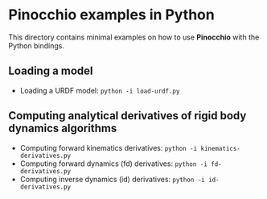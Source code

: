 # Pinocchio examples in Python

This directory contains minimal examples on how to use **Pinocchio** with the Python bindings. 

## Loading a model

- Loading a URDF model: `python -i load-urdf.py`

## Computing analytical derivatives of rigid body dynamics algorithms

- Computing forward kinematics derivatives: `python -i kinematics-derivatives.py` 
- Computing forward dynamics (fd) derivatives: `python -i fd-derivatives.py` 
- Computing inverse dynamics (id) derivatives: `python -i id-derivatives.py` 
